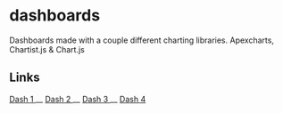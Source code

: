 # dashboards
Dashboards made with a couple different charting libraries. Apexcharts, Chartist.js &amp; Chart.js

## Links
[ Dash 1 ](https://marselldashboards.netlify.app/dashboard-1.html) __
[ Dash 2 ]( https://marselldashboards.netlify.app/dashboard-2.html) __ 
[ Dash 3 ]( https://marselldashboards.netlify.app/) __
[ Dash 4 ]( https://marselldashboards.netlify.app/dashboard-4.html) 
